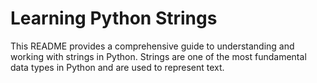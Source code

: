 # Learning Python Strings

This README provides a comprehensive guide to understanding and working with strings in Python. Strings are one of the most fundamental data types in Python and are used to represent text.
